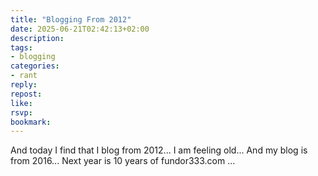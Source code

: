```yaml
---
title: "Blogging From 2012"
date: 2025-06-21T02:42:13+02:00
description:
tags:
- blogging
categories:
- rant
reply:
repost:
like:
rsvp:
bookmark:
---
```


And today I find that I blog from 2012... I am feeling old... And my blog is from 2016... Next year is 10 years of fundor333.com ...
